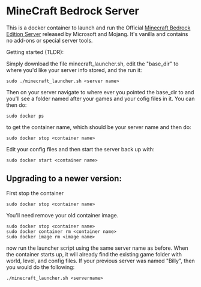 # MineCraft Bedrock Server

This is a docker container to launch and run the Official [Minecraft Bedrock Edition Server](https://minecraft.net/en-us/download/server/bedrock/) released by Microsoft and Mojang. It's vanilla and contains no add-ons or special server tools.

Getting started (TLDR):

Simply download the file minecraft_launcher.sh, edit the "base_dir" to where you'd like your server info stored, and the run it:

```
sudo ./minecraft_launcher.sh <server name>
```

Then on your server navigate to where ever you pointed the base_dir to and you'll see a folder named after your games and your cofig files in it. You can then do:

```
sudo docker ps
```

to get the container name, which should be your server name and then do:

```
sudo docker stop <container name>
```

Edit your config files and then start the server back up with:

```
sudo docker start <container name>
```

## Upgrading to a newer version:
First stop the container

```
sudo docker stop <container name>
```

You'll need remove your old container image.

```
sudo docker stop <container name>
sudo docker container rm <container name>
sudo docker image rm <image name>
```

now run the launcher script using the same server name as before. When the container starts up, it will already find the existing game folder with world, level, and config files. If your previous server was named "Billy", then you would do the following:

```
./minecraft_launcher.sh <servername>
```
